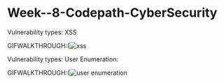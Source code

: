 # Week--8-Codepath-CyberSecurity

Vulnerability types: XSS

GIFWALKTHROUGH:(![xss](https://user-images.githubusercontent.com/17356647/47331883-2b281480-d643-11e8-8765-1d80ac91c1c3.gif)

Vulnerability types: User Enumeration:

GIFWALKTHROUGH:(![user enumeration](https://user-images.githubusercontent.com/17356647/47331957-64608480-d643-11e8-881e-9e21b676ece7.gif)
